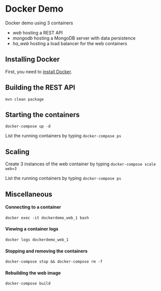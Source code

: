 # Docker Demo

Docker demo using 3 containers
 - *web* hosting a REST API
 - *mongodb* hosting a MongoDB server with data persistence
 - *ha_web* hosting a load balancer for the web containers

## Installing Docker

First, you need to [install Docker](https://docs.docker.com/engine/installation).

## Building the REST API
`mvn clean package`

## Starting the containers
`docker-compose up -d`

List the running containers by typing
`docker-compose ps`

## Scaling
Create 3 instances of the web container by typing
`docker-compose scale web=3`

List the running containers by typing
`docker-compose ps`

## Miscellaneous

#### Connecting to a container
`docker exec -it dockerdemo_web_1 bash`

#### Viewing a container logs
`docker logs dockerdemo_web_1`

#### Stopping and removing the containers
`docker-compose stop && docker-compose rm -f`

#### Rebuilding the web image
`docker-compose build`
